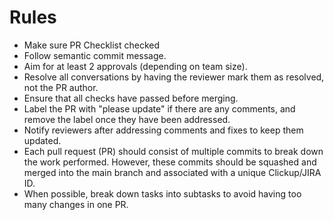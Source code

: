 # Rules

- Make sure PR Checklist checked
- Follow semantic commit message.
- Aim for at least 2 approvals (depending on team size).
- Resolve all conversations by having the reviewer mark them as resolved, not the PR author.
- Ensure that all checks have passed before merging.
- Label the PR with "please update" if there are any comments, and remove the label once they have been addressed.
- Notify reviewers after addressing comments and fixes to keep them updated.
- Each pull request (PR) should consist of multiple commits to break down the work performed. However, these commits should be squashed and merged into the main branch and associated with a unique Clickup/JIRA ID.
- When possible, break down tasks into subtasks to avoid having too many changes in one PR. 
